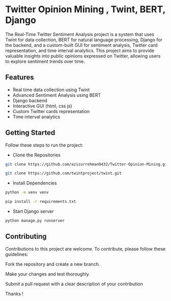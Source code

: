 
# Twitter Opinion Mining , Twint, BERT, Django
The Real-Time Twitter Sentiment Analysis project is a system that uses Twint for data collection, BERT for natural language processing, Django for the backend, and a custom-built GUI for sentiment analysis, Twitter card representation, and time interval analytics. This project aims to provide valuable insights into public opinions expressed on Twitter, allowing users to explore sentiment trends over time.


## Features

- Real time data collection using Twint
- Advanced Sentiment Analysis using BERT
- Django backend
- Interactive GUI (html, css js)
- Custom Twitter cards representation
- Time interval analytics


## Getting Started
Follow these steps to run the project:

- Clone the Repositories
```bash
git clone https://github.com/azizurrehman0432/Twitter-Opinion-Mining.git
```
```bash
git clone https://github.com/twintproject/twint.git
```
- Install Dependencies
```bash
python -m venv venv 
```
```bash
pip install -r requirements.txt
```
- Start Django server 
```bash
python manage.py runserver 
```
## Contributing

Contributions to this project are welcome. To contribute, please follow these guidelines:

Fork the repository and create a new branch.

Make your changes and test thoroughly.

Submit a pull request with a clear description of your contribution

Thanks !

